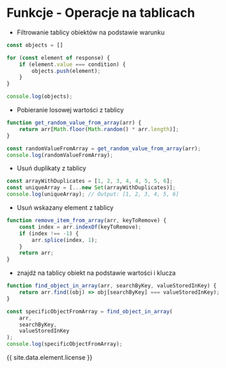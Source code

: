 # Funkcje - Operacje na tablicach

* Filtrowanie tablicy obiektów na podstawie warunku

```js
const objects = []

for (const element of response) {
    if (element.value === condition) {
        objects.push(element);
    }
}

console.log(objects);
```

* Pobieranie losowej wartości z tablicy

```js
function get_random_value_from_array(arr) {
    return arr[Math.floor(Math.random() * arr.length)];
}

const randomValueFromArray = get_random_value_from_array(arr);
console.log(randomValueFromArray);
```

* Usuń duplikaty z tablicy

```js
const arrayWithDuplicates = [1, 2, 3, 4, 4, 5, 5, 6];
const uniqueArray = [...new Set(arrayWithDuplicates)];
console.log(uniqueArray); // Output: [1, 2, 3, 4, 5, 6]
```

* Usuń wskazany element z tablicy

```js
function remove_item_from_array(arr, keyToRemove) {
    const index = arr.indexOf(keyToRemove);
    if (index !== -1) {
        arr.splice(index, 1);
    }
    return arr;
}
```

* znajdź na tablicy obiekt na podstawie wartości i klucza

```js
function find_object_in_array(arr, searchByKey, valueStoredInKey) {
    return arr.find((obj) => obj[searchByKey] === valueStoredInKey);
}

const specificObjectFromArray = find_object_in_array(
    arr,
    searchByKey,
    valueStoredInKey
);
console.log(specificObjectFromArray);
```

{{ site.data.element.license }}